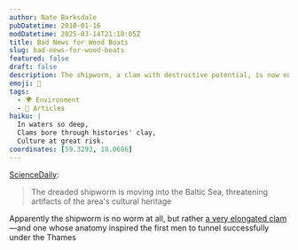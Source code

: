 ```yaml
---
author: Nate Barksdale
pubDatetime: 2010-01-16
modDatetime: 2025-03-14T21:18:05Z
title: Bad News for Wood Boats
slug: bad-news-for-wood-boats
featured: false
draft: false
description: The shipworm, a clam with destructive potential, is now encroaching on the Baltic Sea, impacting cultural artifacts.
emoji: 🐚
tags:
  - 🌍 Environment
  - 📖 Articles
haiku: |
  In waters so deep,  
  Clams bore through histories' clay,  
  Culture at great risk.
coordinates: [59.3293, 18.0686]
---
```


[ScienceDaily](https://www.google.com/search?q=%22ScienceDaily%22%20feeds.sciencedaily.com):

> The dreaded shipworm is moving into the Baltic Sea, threatening artifacts of the area's cultural heritage

Apparently the shipworm is no worm at all, but rather [a very elongated clam](http://en.wikipedia.org/wiki/Shipworm)—and one whose anatomy inspired the first men to tunnel successfully under the Thames
